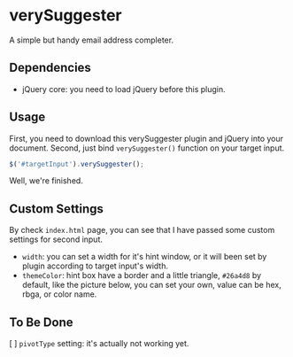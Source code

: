 # verySuggester
A simple but handy email address completer.

## Dependencies
- jQuery core: you need to load jQuery before this plugin.

## Usage
First, you need to download this verySuggester plugin and jQuery into your document.
Second, just bind `verySuggester()` function on your target input.
```javascript
$('#targetInput').verySuggester();
```
Well, we're finished.

## Custom Settings
By check `index.html` page, you can see that I have passed some custom settings for second input.

- `width`: you can set a width for it's hint window, or it will been set by plugin according to target input's width.
- `themeColor`: hint box have a border and a little triangle, `#26a4d8` by default, like the picture below, you can set your own, value can be hex, rbga, or color name.

## To Be Done
[ ] `pivotType` setting: it's actually not working yet.
